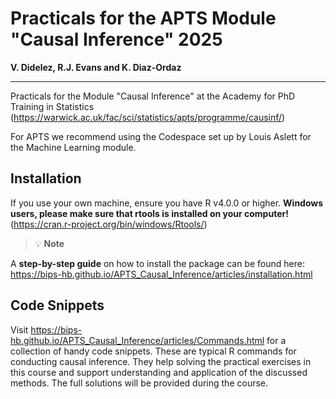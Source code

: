 # **Practicals for the APTS Module "Causal Inference" 2025** 
**V. Didelez, R.J. Evans and K. Diaz-Ordaz**

---

Practicals for the Module "Causal Inference" at the Academy for PhD Training in Statistics 
(https://warwick.ac.uk/fac/sci/statistics/apts/programme/causinf/)


For APTS we recommend using the Codespace set up by Louis Aslett for the Machine Learning module.

## Installation

If you use your own machine, ensure you have R v4.0.0 or higher. 
**Windows users, please make sure that rtools is installed on your computer!** 
(https://cran.r-project.org/bin/windows/Rtools/)

>💡 **Note**

A **step-by-step guide** on how to install the package can be found here:
https://bips-hb.github.io/APTS_Causal_Inference/articles/installation.html




## **Code Snippets**
Visit https://bips-hb.github.io/APTS_Causal_Inference/articles/Commands.html
for a collection of handy code snippets. These are typical R commands for conducting causal inference.
They help solving the practical exercises in this course and 
support understanding and application of the discussed methods.
The full solutions will be provided during the course.



